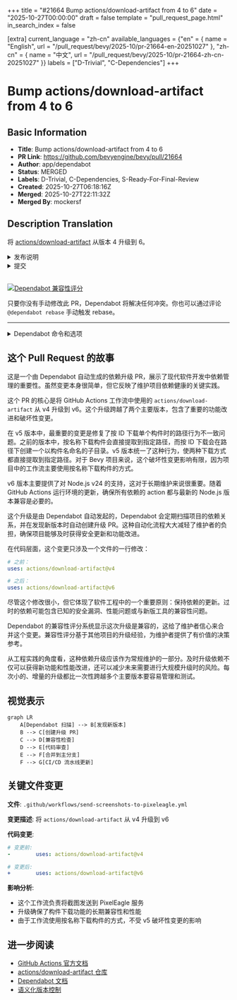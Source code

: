 +++
title = "#21664 Bump actions/download-artifact from 4 to 6"
date = "2025-10-27T00:00:00"
draft = false
template = "pull_request_page.html"
in_search_index = false

[extra]
current_language = "zh-cn"
available_languages = {"en" = { name = "English", url = "/pull_request/bevy/2025-10/pr-21664-en-20251027" }, "zh-cn" = { name = "中文", url = "/pull_request/bevy/2025-10/pr-21664-zh-cn-20251027" }}
labels = ["D-Trivial", "C-Dependencies"]
+++

# Bump actions/download-artifact from 4 to 6

## Basic Information
- **Title**: Bump actions/download-artifact from 4 to 6
- **PR Link**: https://github.com/bevyengine/bevy/pull/21664
- **Author**: app/dependabot
- **Status**: MERGED
- **Labels**: D-Trivial, C-Dependencies, S-Ready-For-Final-Review
- **Created**: 2025-10-27T06:18:16Z
- **Merged**: 2025-10-27T22:11:32Z
- **Merged By**: mockersf

## Description Translation
将 [actions/download-artifact](https://github.com/actions/download-artifact) 从版本 4 升级到 6。

<details>
<summary>发布说明</summary>
<p><em>来源自 <a href="https://github.com/actions/download-artifact/releases">actions/download-artifact 的发布</a>。</em></p>
<blockquote>
<h2>v6.0.0</h2>
<h2>变更内容</h2>
<p><strong>破坏性变更：</strong> 此更新支持 Node <code>v24.x</code>。这本身不是破坏性变更，但我们将其视为破坏性变更。</p>
<ul>
<li>更新 download-artifact v5 变更的 README by <a href="https://github.com/yacaovsnc"><code>@​yacaovsnc</code></a> in <a href="https://redirect.github.com/actions/download-artifact/pull/417">actions/download-artifact#417</a></li>
<li>使用构件提取详情更新 README by <a href="https://github.com/yacaovsnc"><code>@​yacaovsnc</code></a> in <a href="https://redirect.github.com/actions/download-artifact/pull/424">actions/download-artifact#424</a></li>
<li>Readme: 首次使用 GHES 时完整拼写 by <a href="https://github.com/danwkennedy"><code>@​danwkennedy</code></a> in <a href="https://redirect.github.com/actions/download-artifact/pull/431">actions/download-artifact#431</a></li>
<li>将 <code>@actions/artifact</code> 升级到 <code>v4.0.0</code></li>
<li>准备 <code>v6.0.0</code> by <a href="https://github.com/danwkennedy"><code>@​danwkennedy</code></a> in <a href="https://redirect.github.com/actions/download-artifact/pull/438">actions/download-artifact#438</a></li>
</ul>
<h2>新贡献者</h2>
<ul>
<li><a href="https://github.com/danwkennedy"><code>@​danwkennedy</code></a> 在 <a href="https://redirect.github.com/actions/download-artifact/pull/431">actions/download-artifact#431</a> 中做出了首次贡献</li>
</ul>
<p><strong>完整变更日志</strong>: <a href="https://github.com/actions/download-artifact/compare/v5...v6.0.0">https://github.com/actions/download-artifact/compare/v5...v6.0.0</a></p>
<h2>v5.0.0</h2>
<h2>变更内容</h2>
<ul>
<li>更新 README.md by <a href="https://github.com/nebuk89"><code>@​nebuk89</code></a> in <a href="https://redirect.github.com/actions/download-artifact/pull/407">actions/download-artifact#407</a></li>
<li>破坏性修复：按 ID 下载单个构件时的路径行为不一致 by <a href="https://github.com/GrantBirki"><code>@​GrantBirki</code></a> in <a href="https://redirect.github.com/actions/download-artifact/pull/416">actions/download-artifact#416</a></li>
</ul>
<h2>v5.0.0</h2>
<h3>🚨 破坏性变更</h3>
<p>此版本修复了按 ID 下载单个构件时的路径行为不一致问题。<strong>如果你按 ID 下载单个构件，输出路径可能会改变。</strong></p>
<h4>变更内容</h4>
<p>之前，<strong>单个构件下载</strong>的行为取决于你如何指定构件：</p>
<ul>
<li><strong>按名称</strong>: <code>name: my-artifact</code> → 提取到 <code>path/</code> (直接)</li>
<li><strong>按 ID</strong>: <code>artifact-ids: 12345</code> → 提取到 <code>path/my-artifact/</code> (嵌套)</li>
</ul>
<p>现在两种方法保持一致：</p>
<ul>
<li><strong>按名称</strong>: <code>name: my-artifact</code> → 提取到 <code>path/</code> (未变)</li>
<li><strong>按 ID</strong>: <code>artifact-ids: 12345</code> → 提取到 <code>path/</code> (已修复 - 现在直接)</li>
</ul>
<h4>迁移指南</h4>
<h5>✅ 无需操作如果：</h5>
<ul>
<li>你按<strong>名称</strong>下载构件</li>
<li>你按 ID 下载<strong>多个</strong>构件</li>
<li>你已经使用 <code>merge-multiple: true</code> 作为变通方法</li>
</ul>
<h5>⚠️ 需要操作如果：</h5>
<p>你按 ID 下载<strong>单个构件</strong>，并且你的工作流期望嵌套目录结构。</p>
<!-- raw HTML omitted -->
</blockquote>
<p>... (截断)</p>
</details>
<details>
<summary>提交</summary>
<ul>
<li><a href="https://github.com/actions/download-artifact/commit/018cc2cf5baa6db3ef3c5f8a56943fffe632ef53"><code>018cc2c</code></a> Merge pull request <a href="https://redirect.github.com/actions/download-artifact/issues/438">#438</a> from actions/danwkennedy/prepare-6.0.0</li>
<li><a href="https://github.com/actions/download-artifact/commit/815651c680ffe1c95719d0ed08aba1a2f9d5c177"><code>815651c</code></a> Revert "Remove <code>github.dep.yml</code>"</li>
<li><a href="https://github.com/actions/download-artifact/commit/bb3a066a8babc8ed7b3e4218896c548fe34e7115"><code>bb3a066</code></a> Remove <code>github.dep.yml</code></li>
<li><a href="https://github.com/actions/download-artifact/commit/fa1ce46bbd11b8387539af12741055a76dfdf804"><code>fa1ce46</code></a> Prepare <code>v6.0.0</code></li>
<li><a href="https://github.com/actions/download-artifact/commit/4a24838f3d5601fd639834081e118c2995d51e1c"><code>4a24838</code></a> Merge pull request <a href="https://redirect.github.com/actions/download-artifact/issues/431">#431</a> from danwkennedy/patch-1</li>
<li><a href="https://github.com/actions/download-artifact/commit/5e3251c4ff5a32e4cf8dd4adaee0e692365237ae"><code>5e3251c</code></a> Readme: spell out the first use of GHES</li>
<li><a href="https://github.com/actions/download-artifact/commit/abefc31eafcfbdf6c5336127c1346fdae79ff41c"><code>abefc31</code></a> Merge pull request <a href="https://redirect.github.com/actions/download-artifact/issues/424">#424</a> from actions/yacaovsnc/update_readme</li>
<li><a href="https://github.com/actions/download-artifact/commit/ac43a6070aa7db8a41e756e7a2846221edca7027"><code>ac43a60</code></a> Update README with artifact extraction details</li>
<li><a href="https://github.com/actions/download-artifact/commit/de96f4613b77ec03b5cf633e7c350c32bd3c5660"><code>de96f46</code></a> Merge pull request <a href="https://redirect.github.com/actions/download-artifact/issues/417">#417</a> from actions/yacaovsnc/update_readme</li>
<li><a href="https://github.com/actions/download-artifact/commit/7993cb44e9052f2f08f9b828ae5ef3ecca7d2ac7"><code>7993cb4</code></a> Remove migration guide for artifact download changes</li>
<li>其他提交可在 <a href="https://github.com/actions/download-artifact/compare/v4...v6">比较视图</a> 中查看</li>
</ul>
</details>
<br />


[![Dependabot 兼容性评分](https://dependabot-badges.githubapp.com/badges/compatibility_score?dependency-name=actions/download-artifact&package-manager=github_actions&previous-version=4&new-version=6)](https://docs.github.com/en/github/managing-security-vulnerabilities/about-dependabot-security-updates#about-compatibility-scores)

只要你没有手动修改此 PR，Dependabot 将解决任何冲突。你也可以通过评论 `@dependabot rebase` 手动触发 rebase。

[//]: # (dependabot-automerge-start)
[//]: # (dependabot-automerge-end)

---

<details>
<summary>Dependabot 命令和选项</summary>
<br />

你可以通过评论此 PR 来触发 Dependabot 操作：
- `@dependabot rebase` 将 rebase 此 PR
- `@dependabot recreate` 将重新创建此 PR，覆盖对其进行的任何编辑
- `@dependabot merge` 将在 CI 通过后合并此 PR
- `@dependabot squash and merge` 将在 CI 通过后 squash 并合并此 PR
- `@dependabot cancel merge` 将取消之前请求的合并并阻止自动合并
- `@dependabot reopen` 将重新打开此 PR（如果已关闭）
- `@dependabot close` 将关闭此 PR 并阻止 Dependabot 重新创建它。你可以通过手动关闭它来达到相同的结果
- `@dependabot show <dependency name> ignore conditions` 将显示指定依赖项的所有忽略条件
- `@dependabot ignore this major version` 将关闭此 PR 并阻止 Dependabot 为此主要版本创建更多 PR（除非你重新打开 PR 或自行升级）
- `@dependabot ignore this minor version` 将关闭此 PR 并阻止 Dependabot 为此次要版本创建更多 PR（除非你重新打开 PR 或自行升级）
- `@dependabot ignore this dependency` 将关闭此 PR 并阻止 Dependabot 为此依赖项创建更多 PR（除非你重新打开 PR 或自行升级）


</details>

## 这个 Pull Request 的故事

这是一个由 Dependabot 自动生成的依赖升级 PR，展示了现代软件开发中依赖管理的重要性。虽然变更本身很简单，但它反映了维护项目依赖健康的关键实践。

这个 PR 的核心是将 GitHub Actions 工作流中使用的 `actions/download-artifact` 从 v4 升级到 v6。这个升级跨越了两个主要版本，包含了重要的功能改进和破坏性变更。

在 v5 版本中，最重要的变更是修复了按 ID 下载单个构件时的路径行为不一致问题。之前的版本中，按名称下载构件会直接提取到指定路径，而按 ID 下载会在路径下创建一个以构件名命名的子目录。v5 版本统一了这种行为，使两种下载方式都直接提取到指定路径。对于 Bevy 项目来说，这个破坏性变更影响有限，因为项目中的工作流主要使用按名称下载构件的方式。

v6 版本主要提供了对 Node.js v24 的支持，这对于长期维护来说很重要。随着 GitHub Actions 运行环境的更新，确保所有依赖的 action 都与最新的 Node.js 版本兼容是必要的。

这个升级是由 Dependabot 自动发起的，Dependabot 会定期扫描项目的依赖关系，并在发现新版本时自动创建升级 PR。这种自动化流程大大减轻了维护者的负担，确保项目能够及时获得安全更新和功能改进。

在代码层面，这个变更只涉及一个文件的一行修改：

```yaml
# 之前：
uses: actions/download-artifact@v4

# 之后：
uses: actions/download-artifact@v6
```

尽管这个修改很小，但它体现了软件工程中的一个重要原则：保持依赖的更新。过时的依赖可能包含已知的安全漏洞、性能问题或与新版工具的兼容性问题。

Dependabot 的兼容性评分系统显示这次升级是兼容的，这给了维护者信心来合并这个变更。兼容性评分基于其他项目的升级经验，为维护者提供了有价值的决策参考。

从工程实践的角度看，这种依赖升级应该作为常规维护的一部分。及时升级依赖不仅可以获得新功能和性能改进，还可以减少未来需要进行大规模升级时的风险。每次小的、增量的升级都比一次性跨越多个主要版本要容易管理和测试。

## 视觉表示

```mermaid
graph LR
    A[Dependabot 扫描] --> B[发现新版本]
    B --> C[创建升级 PR]
    C --> D[兼容性检查]
    D --> E[代码审查]
    E --> F[合并到主分支]
    F --> G[CI/CD 流水线更新]
```

## 关键文件变更

**文件**: `.github/workflows/send-screenshots-to-pixeleagle.yml`

**变更描述**: 将 `actions/download-artifact` 从 v4 升级到 v6

**代码变更**:
```yaml
# 变更前:
-        uses: actions/download-artifact@v4

# 变更后:
+        uses: actions/download-artifact@v6
```

**影响分析**: 
- 这个工作流负责将截图发送到 PixelEagle 服务
- 升级确保了构件下载功能的长期兼容性和性能
- 由于工作流使用按名称下载构件的方式，不受 v5 破坏性变更的影响

## 进一步阅读

- [GitHub Actions 官方文档](https://docs.github.com/en/actions)
- [actions/download-artifact 仓库](https://github.com/actions/download-artifact)
- [Dependabot 文档](https://docs.github.com/en/code-security/dependabot)
- [语义化版本控制](https://semver.org/lang/zh-CN/)